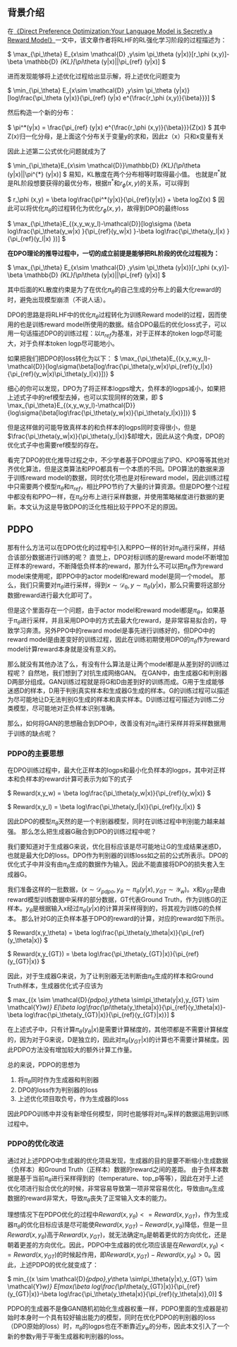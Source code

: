 ## 背景介绍

在[《Direct Preference Optimization:Your Language Model is Secretly a Reward Model》](https://arxiv.org/pdf/2305.18290)一文中，该文章作者将RLHF的RL强化学习阶段的过程描述为：

$
\max_{\pi_\theta} E_{x\sim \mathcal{D}  ,y\sim \pi_\theta  (y|x)}[r_\phi (x,y)]-\beta \mathbb{D} _{KL}[\pi_\theta  (y|x)||\pi_{ref}  (y|x)]
$

进而发现能够将上述优化过程给出显示解，将上述优化问题变为

$
\min_{\pi_\theta} E_{x\sim \mathcal{D}  ,y\sim \pi_\theta  (y|x)}[log\frac{\pi_\theta  (y|x)}{\pi_{ref}  (y|x) e^{\frac{r_\phi (x,y)}{\beta}}}]
$

然后构造一个新的分布：

$
\pi^*(y|x) = \frac{\pi_{ref}  (y|x) e^{\frac{r_\phi (x,y)}{\beta}}}{Z(x)}
$
其中Z(x)归一化分母，是上面这个分布关于变量y的求和，因此z（x）只和x变量有关

因此上述第二公式优化问题就成为了

$
\min_{\pi_\theta}E_{x\sim \mathcal{D}}\mathbb{D} _{KL}[\pi_\theta  (y|x)||\pi^{*}  (y|x)]
$
易知，KL散度在两个分布相等时取得最小值。
也就是$\pi^*$就是RL阶段想要获得的最优分布，根据$\pi^*$和$r_\phi (x,y)$的关系，可以得到


$
r_\phi (x,y) = \beta log\frac{\pi^*(y|x)}{\pi_{ref}(y|x)} + \beta logZ(x)
$
因此可以将优化$\pi_\theta$的过程转化为优化$r_\phi (x,y)$，故得到DPO的最终loss

$
\max_{\pi_\theta}E_{(x,y_w,y_l)-\mathcal{D}}[log\sigma (\beta log\frac{\pi_\theta(y_w|x) }{\pi_{ref}(y_w|x) }-\beta log\frac{\pi_\theta(y_l|x) }{\pi_{ref}(y_l|x) })]
$

**在DPO理论的推导过程中，一切的成立前提是能够把RL阶段的优化过程视为：**

$
\max_{\pi_\theta} E_{x\sim \mathcal{D}  ,y\sim \pi_\theta  (y|x)}[r_\phi (x,y)]-\beta \mathbb{D} _{KL}[\pi_\theta  (y|x)||\pi_{ref}  (y|x)]
$

其中后面的KL散度约束是为了在优化$\pi_\theta$的自己生成的分布上的最大化reward的时，避免出现模型崩溃（不说人话）。

DPO的思路是将RLHF中的优化$\pi_\theta$过程转化为训练Reward model的过程，因而使用的也是训练reward model所使用的数据。结合DPO最后的优化loss式子，可以用一句话描述DPO的训练过程：以$\pi_{ref}$为基准，对于正样本的token logp尽可能大，对于负样本token logp尽可能地小。

如果把我们把DPO的loss转化为以下：
$
\max_{\pi_\theta}E_{(x,y_w,y_l)-\mathcal{D}}\{log\sigma(\beta[log\frac{\pi_\theta(y_w|x)\pi_{ref}(y_l|x)}{\pi_{ref}(y_w|x)\pi_\theta(y_l|x)}])\}
$

细心的你可以发现，DPO为了将正样本logps增大，负样本的logps减小，如果把上述式子中的ref模型去掉，也可以实现同样的效果，即
$
\max_{\pi_\theta}E_{(x,y_w,y_l)-\mathcal{D}}\{log\sigma(\beta[log\frac{\pi_\theta(y_w|x)}{\pi_\theta(y_l|x)}])\}
$

但是这样做的可能导致真样本的和负样本的logps同时变得很小，但是$\frac{\pi_\theta(y_w|x)}{\pi_\theta(y_l|x)}$却增大，因此从这个角度，DPO的优化式子中也需要ref模型的存在。

看完了DPO的优化推导过程之中，不少学者基于DPO提出了IPO、KPO等等其他对齐优化算法，但是这类算法和PPO都具有一个本质的不同。DPO算法的数据来源于训练reward model的数据，同时优化项也是对标reward model，因此训练过程中只需要两个模型$\pi_\theta$和$\pi_{ref}$，相比PPO节约了大量的计算资源。但是DPO整个过程中都没有和PPO一样，在$\pi_\theta$分布上进行采样数据，并使用策略梯度进行数据的更新。本文认为这是导致DPO的泛化性相比较于PPO不足的原因。

## PDPO
那有什么方法可以在DPO优化的过程中引入和PPO一样的针对$\pi_\theta$进行采样，并结合该部分数据进行训练的呢？
直觉上，DPO对标训练的是reward model不断增加正样本的reward，不断降低负样本的reward，那为什么不可以把$\pi_\theta$作为reward model来使用呢，即PPO中的actor model和reward model是同一个model。
那么，我们只需要对$\pi_\theta$进行采样，得到$x \sim \mathcal{D_\theta},y\sim\pi_\theta(y|x)$，那么只需要将这部分数据reward进行最大化即可了。

但是这个里面存在一个问题，由于actor model和reward model都是$\pi_\theta$，如果基于$\pi_\theta$进行采样，并且采用DPO中的方式去最大化reward，是非常容易拟合的，导致学习奔溃。另外PPO中的reward model是事先进行训练好的，但DPO中的reward model是由差变好的训练过程，因此在训练初期使用DPO的$\pi_\theta$作为reward model计算reward本身就是没有意义的。

那么就没有其他办法了么，有没有什么算法是让两个model都是从差到好的训练过程呢？
自然地，我们想到了对抗生成网络GAN。
在GAN中，由生成器G和判别器D两部分组成。GAN训练过程就是将G和D由差到好的训练而成。G用于生成能够迷惑D的样本，D用于判别真实样本和生成器G生成的样本。G的训练过程可以描述为尽可能地让D无法判别G生成的样本和真实样本。D训练过程可描述为训练二分类模型，尽可能地对正负样本识别准确。

那么，如何将GAN的思想融合到DPO中，改善没有对$\pi_\theta$进行采样并将采样数据用于训练的缺点呢？

### PDPO的主要思想
在DPO训练过程中，最大化正样本的logps和最小化负样本的logps，其中对正样本和负样本的reward计算可表示为如下的式子

$
Reward(x,y_w) = \beta log\frac{\pi_\theta(y_w|x)}{\pi_{ref}(y_w|x)}
$

$
Reward(x,y_l) = \beta log\frac{\pi_\theta(y_l|x)}{\pi_{ref}(y_l|x)}
$

因此DPO的模型$\pi_\theta$天然的是一个判别器模型，同时在训练过程中判别能力越来越强。
那么怎么把生成器G融合到DPO的训练过程中呢？

我们要知道对于生成器G来说，优化目标应该是尽可能地让G的生成结果迷惑D，也就是最大化D的loss。DPO作为判别器的训练loss如之前的公式所表示。DPO的优化式子中并没有由$\pi_\theta$生成的数据作为输入。因此不能直接将DPO的损失套入生成器G。

我们准备这样的一批数据，$(x \sim \mathcal{D}_{pdpo},y_\theta \sim\pi_\theta(y|x),y_{GT} \sim \mathcal{Y}_w)$。x和$y_{GT}$是由reward模型训练数据中采样的部分数据，GT代表Ground Truth，作为训练G的正样本。$y_\theta$是根据输入x经过$\pi_\theta(y|x)$的计算并采样得到的，将其视为训练G的负样本。
那么针对G的正负样本基于DPO的reward的计算，对应的reward如下所示。

$
Reward(x,y_\theta) = \beta log\frac{\pi_\theta(y_\theta|x)}{\pi_{ref}(y_\theta|x)}
$

$
Reward(x,y_{GT}) = \beta log\frac{\pi_\theta(y_{GT}|x)}{\pi_{ref}(y_{GT}|x)}
$

因此，对于生成器G来说，为了让判别器无法判断由$\pi_\theta$生成的样本和Ground Truth样本，生成器优化式子应该为

$
max_{(x \sim \mathcal{D}_{pdpo},y_\theta \sim\pi_\theta(y|x),y_{GT} \sim \mathcal{Y}_w)} E[\beta log\frac{\pi_\theta(y_\theta|x)}{\pi_{ref}(y_\theta|x)}-\beta log\frac{\pi_\theta(y_{GT}|x)}{\pi_{ref}(y_{GT}|x)}]
$

在上述式子中，只有计算$\pi_\theta(y_\theta|x)$是需要计算梯度的，其他项都是不需要计算梯度的，因为对于G来说，D是独立的，因此对$\pi_\theta(y_{GT}|x)$的计算也不需要计算梯度。因此PDPO方法没有增加较大的额外计算工作量。

总的来说，PDPO的思想为
1. 将$\pi_\theta$同时作为生成器和判别器
2. DPO的loss作为判别器的loss
3. 上述优化项目取负号，作为生成器的loss

因此PDPO训练中并没有新增任何模型，同时也能够将对$\pi_\theta$采样的数据运用到训练过程中。

### PDPO的优化改进
通过对上述PDPO中生成器的优化项易发现，生成器的目的是要不断缩小生成数据（负样本）和Ground Truth（正样本）数据的reward之间的差距。
由于负样本数据是基于当前$\pi_\theta$进行采样得到的（temperature、top_p等等），因此在对于上述优化项进行拟合优化的时候，非常容易导致第一项非常容易优化，导致由$\pi_\theta$生成数据的reward非常大，导致$\pi_\theta$丧失了正常输入文本的能力。

理想情况下在PDPO优化的过程中$Reward(x,y_\theta)<=Reward(x,y_{GT})$，作为生成器$\pi_\theta$的优化目标应该是尽可能使$Reward(x,y_{GT})-Reward(x,y_\theta)$降低，但是一旦$Reward(x,y_\theta)$高于$Reward(x,y_{GT})$，就无法确定$\pi_\theta$是朝着更优的方向优化，还是朝着更差的方向优化。因此，PDPO中生成器的优化项应该是在$Reward(x,y_\theta)<=Reward(x,y_{GT})$的时候起作用，即$Reward(x,y_{GT})-Reward(x,y_\theta)>0$。因此，上述PDPO的优化就变成了：

$
min_{(x \sim \mathcal{D}_{pdpo},y_\theta \sim\pi_\theta(y|x),y_{GT} \sim \mathcal{Y}_w)} E[max(\beta log\frac{\pi_\theta(y_{GT}|x)}{\pi_{ref}(y_{GT}|x)}-\beta log\frac{\pi_\theta(y_\theta|x)}{\pi_{ref}(y_\theta|x)},0)]
$

PDPO的生成器不是像GAN随机初始化生成器权重一样，PDPO里面的生成器是初始时本身时一个具有较好输出能力的模型，同时在优化PDPO的判别器的loss（DPO原始的loss）时，$\pi_\theta$的logps也在不断靠近$y_w$的分布，因此本文引入了一个新的参数$\gamma$用于平衡生成器和判别器的loss。
